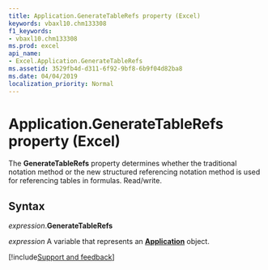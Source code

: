 ```yaml
---
title: Application.GenerateTableRefs property (Excel)
keywords: vbaxl10.chm133308
f1_keywords:
- vbaxl10.chm133308
ms.prod: excel
api_name:
- Excel.Application.GenerateTableRefs
ms.assetid: 3529fb4d-d311-6f92-9bf8-6b9f04d82ba8
ms.date: 04/04/2019
localization_priority: Normal
---
```



# Application.GenerateTableRefs property (Excel)

The **GenerateTableRefs** property determines whether the traditional notation method or the new structured referencing notation method is used for referencing tables in formulas. Read/write.


## Syntax

_expression_.**GenerateTableRefs**

_expression_ A variable that represents an **[Application](Excel.Application(object).md)** object.




[!include[Support and feedback](~/includes/feedback-boilerplate.md)]